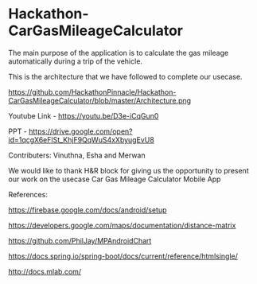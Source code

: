 # Hackathon-CarGasMileageCalculator

The main purpose of the application is to calculate the gas mileage automatically during a trip of the vehicle.

This is the architecture that we have followed to complete our usecase.

https://github.com/HackathonPinnacle/Hackathon-CarGasMileageCalculator/blob/master/Architecture.png

Youtube Link - https://youtu.be/D3e-iCqGun0

PPT - https://drive.google.com/open?id=1qcgX6eFlSt_KhjF9QqWuS4xXbyugEvU8

Contributers:
Vinuthna,
Esha and
Merwan

We would like to thank H&R block for giving us the opportunity to present our work on the usecase Car Gas Mileage Calculator Mobile App

References:

https://firebase.google.com/docs/android/setup

https://developers.google.com/maps/documentation/distance-matrix

https://github.com/PhilJay/MPAndroidChart

https://docs.spring.io/spring-boot/docs/current/reference/htmlsingle/

http://docs.mlab.com/
